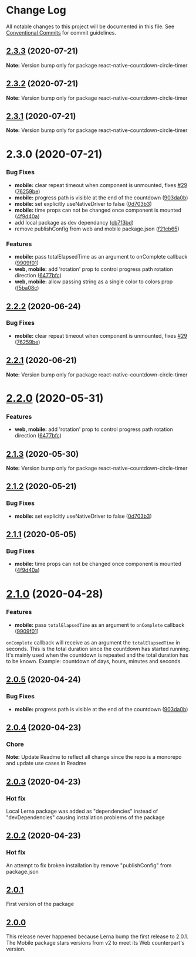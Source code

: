 # Change Log

All notable changes to this project will be documented in this file.
See [Conventional Commits](https://conventionalcommits.org) for commit guidelines.

## [2.3.3](https://github.com/vydimitrov/react-countdown-circle-timer/compare/v2.3.2...v2.3.3) (2020-07-21)

**Note:** Version bump only for package react-native-countdown-circle-timer





## [2.3.2](https://github.com/vydimitrov/react-countdown-circle-timer/compare/v2.3.1...v2.3.2) (2020-07-21)

**Note:** Version bump only for package react-native-countdown-circle-timer





## [2.3.1](https://github.com/vydimitrov/react-countdown-circle-timer/compare/v2.3.0...v2.3.1) (2020-07-21)

**Note:** Version bump only for package react-native-countdown-circle-timer





# 2.3.0 (2020-07-21)


### Bug Fixes

* **mobile:** clear repeat timeout when component is unmounted, fixes [#29](https://github.com/vydimitrov/react-countdown-circle-timer/issues/29) ([76259be](https://github.com/vydimitrov/react-countdown-circle-timer/commit/76259be67bee78b03253dff2aecc175a6864aca5))
* **mobile:** progress path is visible at the end of the countdown ([903da0b](https://github.com/vydimitrov/react-countdown-circle-timer/commit/903da0b66255bb77afdb0552c5a6510fac1645f8))
* **mobile:** set explicitly useNativeDriver to false ([0d703b3](https://github.com/vydimitrov/react-countdown-circle-timer/commit/0d703b38369f2dc5e3c2c538fa2203415cf4e4ea))
* **mobile:** time props can not be changed once component is mounted ([4f9d40a](https://github.com/vydimitrov/react-countdown-circle-timer/commit/4f9d40a739c86ed9b0faed2307a81a3127701d8d))
* add local package as dev dependancy ([cb7f3bd](https://github.com/vydimitrov/react-countdown-circle-timer/commit/cb7f3bd3fa64c1203c96743cfa9d000edf4e78e1))
* remove publishConfig from web and mobile package.json ([f21eb65](https://github.com/vydimitrov/react-countdown-circle-timer/commit/f21eb65bfa94bf6f78b5267c0bd42a84c9ae8c80))


### Features

* **mobile:** pass totalElapsedTime as an argument to onComplete callback ([9909f01](https://github.com/vydimitrov/react-countdown-circle-timer/commit/9909f016ea2885b3f16cc84da1c4a39125e729f6))
* **web, mobile:** add 'rotation' prop to control progress path rotation direction ([6477bfc](https://github.com/vydimitrov/react-countdown-circle-timer/commit/6477bfca722ace184f9d8282ba072c9e4805a645))
* **web, mobile:** allow passing string as a single color to colors prop ([f5ba08c](https://github.com/vydimitrov/react-countdown-circle-timer/commit/f5ba08c604f89fcf42bf4dbb62f883bd7b2d1647))





## [2.2.2](https://github.com/vydimitrov/react-countdown-circle-timer/compare/react-native-countdown-circle-timer@2.2.1...react-native-countdown-circle-timer@2.2.2) (2020-06-24)


### Bug Fixes

* **mobile:** clear repeat timeout when component is unmounted, fixes [#29](https://github.com/vydimitrov/react-countdown-circle-timer/issues/29) ([76259be](https://github.com/vydimitrov/react-countdown-circle-timer/commit/76259be67bee78b03253dff2aecc175a6864aca5))





## [2.2.1](https://github.com/vydimitrov/react-countdown-circle-timer/compare/react-native-countdown-circle-timer@2.2.0...react-native-countdown-circle-timer@2.2.1) (2020-06-21)

**Note:** Version bump only for package react-native-countdown-circle-timer





# [2.2.0](https://github.com/vydimitrov/react-countdown-circle-timer/compare/react-native-countdown-circle-timer@2.1.3...react-native-countdown-circle-timer@2.2.0) (2020-05-31)


### Features

* **web, mobile:** add 'rotation' prop to control progress path rotation direction ([6477bfc](https://github.com/vydimitrov/react-countdown-circle-timer/commit/6477bfca722ace184f9d8282ba072c9e4805a645))





## [2.1.3](https://github.com/vydimitrov/react-countdown-circle-timer/compare/react-native-countdown-circle-timer@2.1.2...react-native-countdown-circle-timer@2.1.3) (2020-05-30)

**Note:** Version bump only for package react-native-countdown-circle-timer





## [2.1.2](https://github.com/vydimitrov/react-countdown-circle-timer/compare/react-native-countdown-circle-timer@2.1.1...react-native-countdown-circle-timer@2.1.2) (2020-05-21)


### Bug Fixes

* **mobile:** set explicitly useNativeDriver to false ([0d703b3](https://github.com/vydimitrov/react-countdown-circle-timer/commit/0d703b38369f2dc5e3c2c538fa2203415cf4e4ea))





## [2.1.1](https://github.com/vydimitrov/react-countdown-circle-timer/compare/react-native-countdown-circle-timer@2.1.0...react-native-countdown-circle-timer@2.1.1) (2020-05-05)


### Bug Fixes

* **mobile:** time props can not be changed once component is mounted ([4f9d40a](https://github.com/vydimitrov/react-countdown-circle-timer/commit/4f9d40a739c86ed9b0faed2307a81a3127701d8d))





# [2.1.0](https://github.com/vydimitrov/react-countdown-circle-timer/compare/react-native-countdown-circle-timer@2.0.5...react-native-countdown-circle-timer@2.1.0) (2020-04-28)

### Features

- **mobile:** pass `totalElapsedTime` as an argument to `onComplete` callback ([9909f01](https://github.com/vydimitrov/react-countdown-circle-timer/commit/9909f016ea2885b3f16cc84da1c4a39125e729f6))

`onComplete` callback will receive as an argument the `totalElapsedTime` in seconds. This is the total duration since the countdown has started running. It's mainly used when the countdown is repeated and the total duration has to be known. Example: countdown of days, hours, minutes and seconds.

## [2.0.5](https://github.com/vydimitrov/react-countdown-circle-timer/compare/react-native-countdown-circle-timer@2.0.4...react-native-countdown-circle-timer@2.0.5) (2020-04-24)

### Bug Fixes

- **mobile:** progress path is visible at the end of the countdown ([903da0b](https://github.com/vydimitrov/react-countdown-circle-timer/commit/903da0b66255bb77afdb0552c5a6510fac1645f8))

## [2.0.4](https://github.com/vydimitrov/react-countdown-circle-timer/compare/react-native-countdown-circle-timer@2.0.3...react-native-countdown-circle-timer@2.0.4) (2020-04-23)

### Chore

**Note:** Update Readme to reflect all change since the repo is a monorepo and update use cases in Readme

## [2.0.3](https://github.com/vydimitrov/react-countdown-circle-timer/compare/react-native-countdown-circle-timer@2.0.2...react-native-countdown-circle-timer@2.0.3) (2020-04-23)

### Hot fix

Local Lerna package was added as "dependencies" instead of "devDependencies" causing installation problems of the package

## [2.0.2](https://github.com/vydimitrov/react-countdown-circle-timer/compare/react-native-countdown-circle-timer@2.0.1...react-native-countdown-circle-timer@2.0.2) (2020-04-23)

### Hot fix

An attempt to fix broken installation by remove "publishConfig" from package.json

## [2.0.1](2020-04-23)

First version of the package

## [2.0.0](-)

This release never happened because Lerna bump the first release to 2.0.1. The Mobile package stars versions from v2 to meet its Web counterpart's version.
